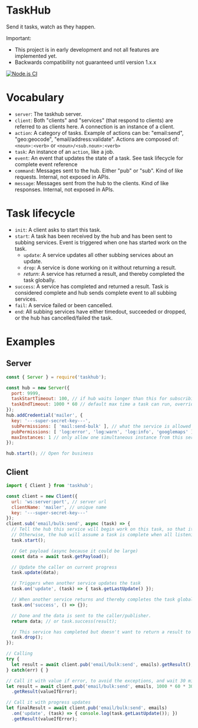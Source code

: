 # TaskHub
Send it tasks, watch as they happen.

Important:
- This project is in early development and not all features are implemented yet.
- Backwards compatibility not guaranteed until version 1.x.x

[![Node.js CI](https://github.com/mqchen/taskhub/actions/workflows/node.js.yml/badge.svg)](https://github.com/mqchen/taskhub/actions/workflows/node.js.yml)

# Vocabulary

- `server`: The taskhub server.
- `client`: Both "clients" and "services" (that respond to clients) are referred to as clients here. A connection is an instance of a client.
- `action`: A category of tasks. Example of actions can be: "email:send", "geo:geocode", "email/address:validate". Actions are composed of: `<noun>:<verb>` or `<noun>/<sub.noun>:<verb>`
- `task`: An instance of an `action`, like a job.
- `event`: An event that updates the state of a task. See task lifecycle for complete event reference
- `command`: Messages sent to the hub. Either "pub" or "sub". Kind of like requests. Internal, not exposed in APIs.
- `message`: Messages sent from the hub to the clients. Kind of like responses. Internal, not exposed in APIs.

# Task lifecycle

- `init`: A client asks to start this task.
- `start`: A task has been received by the hub and has been sent to subbing services. Event is triggered when one has started work on the task.
  - `update`: A service updates all other subbing services about an update.
  - `drop`: A service is done working on it without returning a result.
  - *return*: A service has returned a result, and thereby completed the task globally.
- `success`: A service has completed and returned a result. Task is considered complete and hub sends complete event to all subbing services.
- `fail`: A service failed or been cancelled.
- `end`: All subbing services have either timedout, succeeded or dropped, or the hub has cancelled/failed the task.


# Examples

## Server

```javascript
const { Server } = require('taskhub');

const hub = new Server({
  port: 9999,
  taskStartTimeout: 100, // if hub waits longer than this for subscribing services the task has failed. NOT IMPLEMENTED YET.
  taskEndTimeout: 1000 * 60 // default max time a task can run, override per  task basis. NOT IMPLEMENTED YET.
});
hub.addCredential('mailer', {
  key: '---super-secret-key---',
  subPermissions: [ 'mail:send-bulk' ], // what the service is allowed to listen to. NOT IMPLEMENTED YET.
  pubPermissions: [ 'log:error', 'log:warn', 'log:info', 'googlemaps' ], // what the service is allowed to emit. E.g. 'log' so that it can log stuff. 'googlemaps' to ask another service for geocoding there. NOT IMPLEMENTED YET.
  maxInstances: 1 // only allow one simultaneous instance from this service. If > 1 hub will distribute events to each connection by round robin. NOT IMPLEMENTED YET.
});

hub.start(); // Open for business
```

## Client

```javascript
import { Client } from 'taskhub';

const client = new Client({
  url: 'ws:server:port', // server url
  clientName: 'mailer', // unique name
  key: '---super-secret-key---'
});
client.sub('email/bulk:send', async (task) => {
  // Tell the hub this service will begin work on this task, so that it knows to wait.
  // Otherwise, the hub will assume a task is complete when all listening services has seen it, or timedout. (The timeout is short.)
  task.start();

  // Get payload (async because it could be large)
  const data = await task.getPayload();

  // Update the caller on current progress
  task.update(data);

  // Triggers when another service updates the task
  task.on('update', (task) => { task.getLastUpdate() });

  // When another service returns and thereby completes the task globally.
  task.on('success', () => {});

  // Done and the data is sent to the caller/publisher.
  return data; // or task.success(result);

  // This service has completed but doesn't want to return a result to pub.
  task.drop();
});

// Calling
try {
  let result = await client.pub('email/bulk:send', emails).getResult();
} catch(err) { }

// Call it with value if error, to avoid the exceptions, and wait 30 min
let result = await client.pub('email/bulk:send', emails, 1000 * 60 * 30 /* 30 min */)
  .getResult(valueIfError);

// Call it with progress updates
let finalResult = await client.pub('email/bulk:send', emails)
  .on('update', (task) => { console.log(task.getLastUpdate()); })
  .getResult(valueIfError);
```
